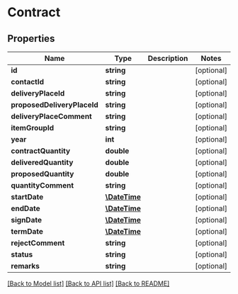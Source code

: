 # Contract

## Properties
Name | Type | Description | Notes
------------ | ------------- | ------------- | -------------
**id** | **string** |  | [optional] 
**contactId** | **string** |  | [optional] 
**deliveryPlaceId** | **string** |  | [optional] 
**proposedDeliveryPlaceId** | **string** |  | [optional] 
**deliveryPlaceComment** | **string** |  | [optional] 
**itemGroupId** | **string** |  | [optional] 
**year** | **int** |  | [optional] 
**contractQuantity** | **double** |  | [optional] 
**deliveredQuantity** | **double** |  | [optional] 
**proposedQuantity** | **double** |  | [optional] 
**quantityComment** | **string** |  | [optional] 
**startDate** | [**\DateTime**](\DateTime.md) |  | [optional] 
**endDate** | [**\DateTime**](\DateTime.md) |  | [optional] 
**signDate** | [**\DateTime**](\DateTime.md) |  | [optional] 
**termDate** | [**\DateTime**](\DateTime.md) |  | [optional] 
**rejectComment** | **string** |  | [optional] 
**status** | **string** |  | [optional] 
**remarks** | **string** |  | [optional] 

[[Back to Model list]](../README.md#documentation-for-models) [[Back to API list]](../README.md#documentation-for-api-endpoints) [[Back to README]](../README.md)


